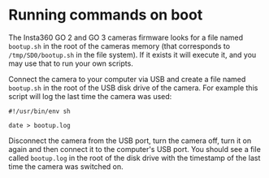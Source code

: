 Running commands on boot
========================

The Insta360 GO 2 and GO 3 cameras firmware looks for a file named `bootup.sh` in the root of the cameras memory (that corresponds to `/tmp/SD0/bootup.sh` in the file system).
If it exists it will execute it, and you may use that to run your own scripts.

Connect the camera to your computer via USB and create a file named `bootup.sh` in the root of the USB disk drive of the camera.
For example this script will log the last time the camera was used:

```
#!/usr/bin/env sh

date > bootup.log
```

Disconnect the camera from the USB port, turn the camera off, turn it on again and then connect it to the computer's USB port.
You should see a file called `bootup.log` in the root of the disk drive with the timestamp of the last time the camera was switched on.
